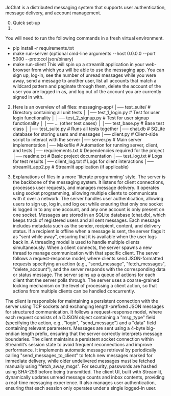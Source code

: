JoChat is a distributed messaging system that supports user authentication, message delivery, and account management.

0. Quick set-up
1. 
You will need to run the following commands in a fresh virtual environment.
- pip install -r requirements.txt
- make run-server (optional cmd-line arguments --host 0.0.0.0 --port 5000 --protocol json/binary)
- make run-client
This will spin up a streamlit application in your web-browser from which you will be able to use the messaging app. You can sign up, log-in, see the number of unread messages while you were away, send a message to another user, list all accounts that match a wildcard pattern and paginate through them, delete the account of the user you are logged in as, and log out of the account you are currently signed in with. 

2. Here is an overview of all files:
messaging-app/
│── test_suite/             # Directory containing all unit tests
│   │── test_1_login.py     # Test for user login functionality
│   │── test_2_signup.py    # Test for user signup functionality
│   │── ... (other test cases)
│   │── test_base.py        # Base test class
│   │── test_suite.py       # Runs all tests together
│── chat.db                 # SQLite database for storing users and messages
│── client.py               # Client-side script to interact with the server
│── server.py               # Main server implementation
│── Makefile                # Automation for running server, client, and tests
│── requirements.txt        # Dependencies required for the project
│── readme.txt              # Basic project documentation
│── test_log.txt            # Logs for test results
│── client_log.txt          # Logs for client interactions
│── streamlit_app2.py       # Streamlit application (if applicable)

3. Explanations of files in a more 'literate programming' style.
The server is the backbone of the messaging system. It listens for client connections, processes user requests, and manages message delivery. It operates using socket programming, allowing multiple clients to communicate with it over a network. The server handles user authentication, allowing users to sign up, log in, and log out while ensuring that only one socket is logged in to any one account, and any one account is only present on one socket.
Messages are stored in an SQLite database (chat.db), which keeps track of registered users and all sent messages. Each message includes metadata such as the sender, recipient, content, and delivery status. If a recipient is offline when a message is sent, the server flags it as "sent while away", ensuring that it is available when the user logs back in.
A threading model is used to handle multiple clients simultaneously. When a client connects, the server spawns a new thread to manage communication with that specific client. The server follows a request-response model, where clients send JSON-formatted requests specifying an action (e.g., "send_message", "fetch_messages", "delete_account"), and the server responds with the corresponding data or status message. The server spins up a queue of actions for each client that the server polls through.
The server uses a coarse-grained locking mechanism on the level of processing a client action, so that actions from multiple clients can be handled concurrently.

The client is responsible for maintaining a persistent connection with the server using TCP sockets and exchanging length-prefixed JSON messages for structured communication. It follows a request-response model, where each request consists of a DJSON object containing a "msg_type" field (specifying the action, e.g., "login", "send_message") and a "data" field containing relevant parameters. Messages are sent using a 4-byte big-endian length prefix, ensuring that the server correctly interprets message boundaries. The client maintains a persistent socket connection within Streamlit’s session state to avoid frequent reconnections and improve performance. It implements automatic message retrieval by periodically calling "send_messages_to_client" to fetch new messages marked for immediate delivery, while older undelivered messages must be fetched manually using "fetch_away_msgs". For security, passwords are hashed using SHA-256 before being transmitted. The client UI, built with Streamlit, dynamically updates unread message counts and inbox contents, providing a real-time messaging experience. It also manages user authentication, ensuring that each session only operates under a single logged-in user.